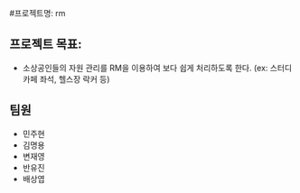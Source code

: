 #프로젝트명: rm
## 프로젝트 목표:
- 소상공인들의 자원 관리를 RM을 이용하여 보다 쉽게 처리하도록 한다.
(ex: 스터디 카페 좌석, 헬스장 락커 등)

## 팀원 
 - 민주현
 - 김명용
 - 변재영
 - 반유진
 - 배상엽